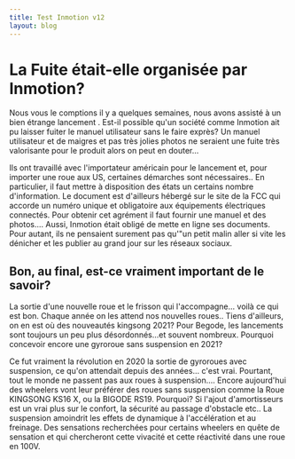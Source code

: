 ```yaml
---
title: Test Inmotion v12
layout: blog
---
```



# La Fuite était-elle organisée par Inmotion?

Nous vous le comptions il y a quelques semaines, nous avons assisté à un bien étrange lancement . Est-il possible qu'un société comme Inmotion ait pu laisser fuiter le manuel utilisateur sans le faire exprès? Un manuel utilisateur et de maigres et pas très jolies photos ne seraient une fuite très valorisante pour le produit alors on peut en douter...

Ils ont travaillé avec l'importateur américain pour le lancement et, pour importer une roue aux US, certaines démarches sont nécessaires.. En particulier, il faut mettre à disposition des états un certains nombre d'information. Le document est d'ailleurs hébergé sur le site de la FCC qui accorde un numéro unique et obligatoire aux équipements électriques connectés. Pour obtenir cet agrément il faut fournir une manuel et des photos.... Aussi, Inmotion était obligé de mette en ligne ses documents. Pour autant, ils ne pensaient surement pas qu'"un petit malin aller si vite les dénicher et les publier au grand jour sur les réseaux sociaux.

## Bon, au final, est-ce vraiment important de le savoir?

La sortie d'une nouvelle roue et le frisson qui l'accompagne... voilà ce qui est bon. Chaque année on les attend nos nouvelles roues.. Tiens d'ailleurs, on en est où des nouveautés kingsong 2021? Pour Begode, les lancements sont toujours un peu plus désordonnés...et souvent nombreux.
Pourquoi concevoir encore une gyroroue sans suspension en 2021?

Ce fut vraiment la révolution en 2020 la sortie de gyroroues avec suspension, ce qu'on attendait depuis des années... c'est vrai. Pourtant, tout le monde ne passent pas aux roues à suspension.... Encore aujourd'hui des wheelers vont leur préférer des roues sans suspension comme la Roue KINGSONG KS16 X, ou la BIGODE RS19. Pourquoi? Si l'ajout d'amortisseurs est un vrai plus sur le confort, la sécurité au passage d'obstacle etc.. La suspension amoindrit les effets de dynamique à l'accélération et au freinage. Des sensations recherchées pour certains wheelers en quête de sensation et qui chercheront cette vivacité et cette réactivité dans une roue en 100V.
